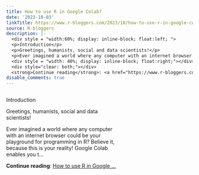 ```yaml
---
title: How to use R in Google Colab?
date: '2023-10-03'
linkTitle: https://www.r-bloggers.com/2023/10/how-to-use-r-in-google-colab/
source: R-bloggers
description: |-
  <div style = "width:60%; display: inline-block; float:left; ">
  <p>Introduction</p>
  <p>Greetings, humanists, social and data scientists!</p>
  <p>Ever imagined a world where any computer with an internet browser could be your playground for programming in R? Believe it, because this is your reality! Google Colab enables you t...</p></div>
  <div style = "width: 40%; display: inline-block; float:right;"></div>
  <div style="clear: both;"></div>
  <strong>Continue reading</strong>: <a href="https://www.r-bloggers.com/2023/10/how-to-use-r-in-google-colab/">How to use R in Google ...
disable_comments: true
---
```

<div style = "width:60%; display: inline-block; float:left; ">
<p>Introduction</p>
<p>Greetings, humanists, social and data scientists!</p>
<p>Ever imagined a world where any computer with an internet browser could be your playground for programming in R? Believe it, because this is your reality! Google Colab enables you t...</p></div>
<div style = "width: 40%; display: inline-block; float:right;"></div>
<div style="clear: both;"></div>
<strong>Continue reading</strong>: <a href="https://www.r-bloggers.com/2023/10/how-to-use-r-in-google-colab/">How to use R in Google ...